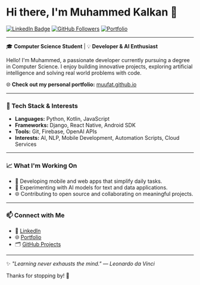 # Hi there, I'm Muhammed Kalkan 👋

[![LinkedIn Badge](https://img.shields.io/badge/-Muhammed%20Kalkan-blue?style=flat-square&logo=Linkedin&logoColor=white&link=https://www.linkedin.com/in/muhammed-kalkan-a0646a27b/)](https://www.linkedin.com/in/muhammed-kalkan-a0646a27b/)
[![GitHub Followers](https://img.shields.io/github/followers/MuuFat?label=Follow&style=social)](https://github.com/MuuFat)
[![Portfolio](https://img.shields.io/badge/Portfolio-Visit%20Here-orange?style=flat-square&logo=Firefox&logoColor=white)](https://muufat.github.io/)

---

🎓 **Computer Science Student** | 💡 **Developer & AI Enthusiast**

Hello! I'm Muhammed, a passionate developer currently pursuing a degree in Computer Science. I enjoy building innovative projects, exploring artificial intelligence and solving real world problems with code.

🌐 **Check out my personal portfolio:** [muufat.github.io](https://muufat.github.io/)

---

### 🚀 Tech Stack & Interests
- **Languages:** Python, Kotlin, JavaScript
- **Frameworks:** Django, React Native, Android SDK
- **Tools:** Git, Firebase, OpenAI APIs
- **Interests:** AI, NLP, Mobile Development, Automation Scripts, Cloud Services

---

### 📈 What I'm Working On
- 📱 Developing mobile and web apps that simplify daily tasks.
- 🤖 Experimenting with AI models for text and data applications.
- 🌐 Contributing to open source and collaborating on meaningful projects.

---

### 📫 Connect with Me
- 💼 [LinkedIn](https://www.linkedin.com/in/muhammed-kalkan-a0646a27b/)
- 🌐 [Portfolio](https://muufat.github.io/)
- 🗂️ [GitHub Projects](https://github.com/MuuFat)

---

✨ *"Learning never exhausts the mind."* — *Leonardo da Vinci*

Thanks for stopping by! 🚀

<!--
**MuuFat/MuuFat** is a ✨ _special_ ✨ repository because its `README.md` (this file) appears on your GitHub profile.

Here are some ideas to get you started:

- 🔭 I’m currently working on ...
- 🌱 I’m currently learning ...
- 👯 I’m looking to collaborate on ...
- 🤔 I’m looking for help with ...
- 💬 Ask me about ...
- 📫 How to reach me: ...
- 😄 Pronouns: ...
- ⚡ Fun fact: ...
-->
